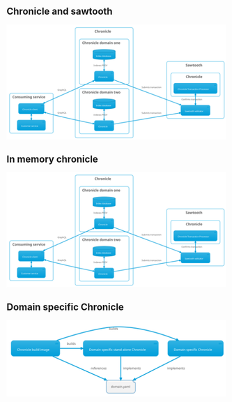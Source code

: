 
## Chronicle and sawtooth

![file](diagrams/out/deployment.svg)


## In memory chronicle

![file](diagrams/out/deployment.svg)

## Domain specific Chronicle

![file](diagrams/out/domain_specific.svg)

